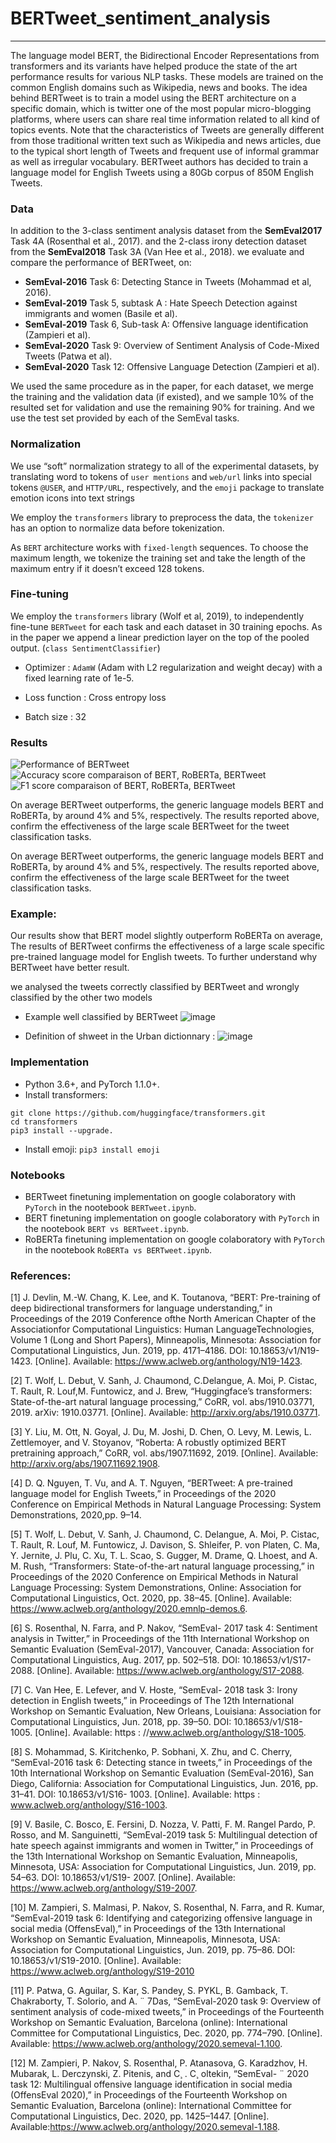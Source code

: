 # BERTweet_sentiment_analysis
<hr>
The language model BERT, the Bidirectional Encoder Representations from transformers and its variants have helped produce the state of the art performance results for various NLP tasks. 
These models are trained on the common English domains such as Wikipedia, news and books. The idea behind BERTweet is to train a model using the BERT architecture on a specific domain, 
which is twitter one of the most popular micro-blogging platforms, where users can share real time information related to all kind of topics events. 
Note that the characteristics of Tweets are generally different from those traditional written text such as Wikipedia and news articles, due to the typical short length of Tweets and frequent use of informal grammar as well as irregular vocabulary.
BERTweet authors has decided to train a language model for English Tweets using a 80Gb corpus of 850M English Tweets.

### Data 

In addition to the 3-class sentiment analysis dataset
from the **SemEval2017** Task 4A (Rosenthal et al., 2017).
and the 2-class irony detection dataset from the **SemEval2018** Task 3A (Van Hee et al., 2018).
we evaluate and compare the performance of BERTweet,
on:
- **SemEval-2016** Task 6: Detecting Stance in Tweets (Mohammad et al, 2016).
- **SemEval-2019** Task 5, subtask A : Hate Speech Detection against immigrants and women (Basile et al). 
- **SemEval-2019** Task 6, Sub-task A: Offensive language identification (Zampieri et al). 
- **SemEval-2020** Task 9: Overview of Sentiment Analysis of Code-Mixed Tweets (Patwa et al).
- **SemEval-2020** Task 12: Offensive Language Detection (Zampieri et al).

We used the same procedure as in the paper, for each
dataset, we merge the training and the validation data
(if existed), and we sample 10% of the resulted set for
validation and use the remaining 90% for training. And
we use the test set provided by each of the SemEval
tasks.

### Normalization 

We use “soft” normalization strategy to all of the
experimental datasets, by translating word to tokens of
`user mentions` and `web/url` links into special tokens
`@USER`, and `HTTP/URL`, respectively, and the `emoji`
package to translate emotion icons into text strings

We employ the `transformers` library to preprocess the
data, the `tokenizer` has an option to normalize data before
tokenization.

As `BERT` architecture works with `fixed-length`
sequences. To choose the maximum length, we tokenize
the training set and take the length of the maximum
entry if it doesn’t exceed 128 tokens.

### Fine-tuning

We employ the `transformers` library (Wolf et al,
2019), to independently fine-tune `BERTweet` for each
task and each dataset in 30 training epochs. As in the
paper we append a linear prediction layer on the top of
the pooled output. (`class SentimentClassifier`)

- Optimizer : `AdamW` (Adam with L2 regularization
and weight decay) with a fixed learning rate of 1e-5.

- Loss function : Cross entropy loss

- Batch size : 32

### Results 

![Performance of BERTweet](https://user-images.githubusercontent.com/56854458/116765121-04bd6e00-aa24-11eb-9612-b8235ef8698e.png)
![Accuracy score comparaison of BERT, RoBERTa, BERTweet](https://user-images.githubusercontent.com/56854458/116765800-603d2b00-aa27-11eb-8058-fd81b4e65af5.png)
![F1 score comparaison of BERT, RoBERTa, BERTweet](https://user-images.githubusercontent.com/56854458/116765842-91b5f680-aa27-11eb-9c5f-6c2ad2698f0c.png)

On average BERTweet outperforms, the generic language models BERT and RoBERTa, by around 4% and
5%, respectively. The results reported above, confirm the
effectiveness of the large scale BERTweet for the tweet
classification tasks.

On average BERTweet outperforms, the generic language models BERT and RoBERTa, by around 4% and 5%, respectively. The results reported above, confirm the effectiveness of the large scale BERTweet for the tweet
classification tasks.

### Example:

Our results show that BERT model slightly outperform
RoBERTa on average, The results of BERTweet confirms
the effectiveness of a large scale specific pre-trained
language model for English tweets. To further understand
why BERTweet have better result.

we analysed the tweets correctly classified by BERTweet
and wrongly classified by the other two models

- Example well classified by BERTweet
![image](https://user-images.githubusercontent.com/56854458/116765945-3a645600-aa28-11eb-8192-63471f63f062.png)

- Definition of shweet in the Urban dictionnary :
![image](https://user-images.githubusercontent.com/56854458/116765971-58ca5180-aa28-11eb-92a8-b8aba38e2348.png)

### Implementation

- Python 3.6+, and PyTorch 1.1.0+.
- Install transformers: 
```
git clone https://github.com/huggingface/transformers.git
cd transformers
pip3 install --upgrade.
```
- Install emoji: `pip3 install emoji`

### Notebooks
- BERTweet finetuning implementation on google colaboratory with `PyTorch` in the nootebook `BERTweet.ipynb`.
- BERT finetuning implementation on google colaboratory with `PyTorch` in the nootebook `BERT vs BERTweet.ipynb`.
- RoBERTa finetuning implementation on google colaboratory with `PyTorch` in the nootebook `RoBERTa vs BERTweet.ipynb`.

###
### References:

[1] J. Devlin, M.-W. Chang, K. Lee, and K.
Toutanova, “BERT: Pre-training of deep bidirectional transformers for language understanding,” in Proceedings of the 2019 Conference ofthe North American Chapter of the Associationfor Computational Linguistics: Human LanguageTechnologies, Volume 1 (Long and Short Papers), Minneapolis, Minnesota: Association for Computational Linguistics, Jun. 2019, pp. 4171–4186. DOI: 10.18653/v1/N19-1423. [Online]. Available: https://www.aclweb.org/anthology/N19-1423.

[2] T. Wolf, L. Debut, V. Sanh, J. Chaumond, C.Delangue, A. Moi, P. Cistac, T. Rault, R. Louf,M. Funtowicz, and J. Brew, “Huggingface’s transformers: State-of-the-art natural language processing,” CoRR, vol. abs/1910.03771, 2019. arXiv: 1910.03771. [Online]. Available: http://arxiv.org/abs/1910.03771.

[3] Y. Liu, M. Ott, N. Goyal, J. Du, M. Joshi, D. Chen,
O. Levy, M. Lewis, L. Zettlemoyer, and V. Stoyanov, “Roberta: A robustly optimized BERT pretraining approach,” CoRR, vol. abs/1907.11692,
2019. [Online]. Available: http://arxiv.org/abs/1907.11692.1908.

[4] D. Q. Nguyen, T. Vu, and A. T. Nguyen,
“BERTweet: A pre-trained language model for
English Tweets,” in Proceedings of the 2020 Conference on Empirical Methods in Natural Language Processing: System Demonstrations, 2020,pp. 9–14.

[5] T. Wolf, L. Debut, V. Sanh, J. Chaumond, C.
Delangue, A. Moi, P. Cistac, T. Rault, R. Louf, M.
Funtowicz, J. Davison, S. Shleifer, P. von Platen,
C. Ma, Y. Jernite, J. Plu, C. Xu, T. L. Scao,
S. Gugger, M. Drame, Q. Lhoest, and A. M. Rush, “Transformers: State-of-the-art natural language processing,” in Proceedings of the 2020 Conference on Empirical Methods in Natural Language Processing: System Demonstrations, Online: Association for Computational Linguistics, Oct. 2020, pp. 38–45. [Online]. Available: https://www.aclweb.org/anthology/2020.emnlp-demos.6.

[6] S. Rosenthal, N. Farra, and P. Nakov, “SemEval-
2017 task 4: Sentiment analysis in Twitter,” in
Proceedings of the 11th International Workshop
on Semantic Evaluation (SemEval-2017), Vancouver, Canada: Association for Computational Linguistics, Aug. 2017, pp. 502–518. DOI: 10.18653/v1/S17- 2088. [Online]. Available: https://www.aclweb.org/anthology/S17-2088.

[7] C. Van Hee, E. Lefever, and V. Hoste, “SemEval-
2018 task 3: Irony detection in English tweets,” in
Proceedings of The 12th International Workshop
on Semantic Evaluation, New Orleans, Louisiana:
Association for Computational Linguistics, Jun.
2018, pp. 39–50. DOI: 10.18653/v1/S18- 1005.
[Online]. Available: https : //www.aclweb.org/anthology/S18-1005.

[8] S. Mohammad, S. Kiritchenko, P. Sobhani, X.
Zhu, and C. Cherry, “SemEval-2016 task 6: Detecting stance in tweets,” in Proceedings of the
10th International Workshop on Semantic Evaluation (SemEval-2016), San Diego, California:
Association for Computational Linguistics, Jun.
2016, pp. 31–41. DOI: 10.18653/v1/S16- 1003.
[Online]. Available: https : www.aclweb.org/anthology/S16-1003.

[9] V. Basile, C. Bosco, E. Fersini, D. Nozza, V. Patti,
F. M. Rangel Pardo, P. Rosso, and M. Sanguinetti,
“SemEval-2019 task 5: Multilingual detection of
hate speech against immigrants and women in
Twitter,” in Proceedings of the 13th International
Workshop on Semantic Evaluation, Minneapolis,
Minnesota, USA: Association for Computational
Linguistics, Jun. 2019, pp. 54–63. DOI: 10.18653/v1/S19- 2007. 
[Online]. Available: https://www.aclweb.org/anthology/S19-2007.

[10] M. Zampieri, S. Malmasi, P. Nakov, S. Rosenthal,
N. Farra, and R. Kumar, “SemEval-2019 task 6:
Identifying and categorizing offensive language
in social media (OffensEval),” in Proceedings
of the 13th International Workshop on Semantic
Evaluation, Minneapolis, Minnesota, USA: Association for Computational Linguistics, Jun. 2019,
pp. 75–86. DOI: 10.18653/v1/S19-2010. [Online].
Available: https://www.aclweb.org/anthology/S19-2010


[11] P. Patwa, G. Aguilar, S. Kar, S. Pandey, S. PYKL,
B. Gamback, T. Chakraborty, T. Solorio, and A. ¨
7Das, “SemEval-2020 task 9: Overview of sentiment analysis of code-mixed tweets,” in Proceedings of the Fourteenth Workshop on Semantic Evaluation, Barcelona (online): International
Committee for Computational Linguistics, Dec.
2020, pp. 774–790. [Online]. Available: https://www.aclweb.org/anthology/2020.semeval-1.100.

[12] M. Zampieri, P. Nakov, S. Rosenthal, P.
Atanasova, G. Karadzhov, H. Mubarak, L. Derczynski, Z. Pitenis, and C¸ . C¸ oltekin, “SemEval- ¨
2020 task 12: Multilingual offensive language
identification in social media (OffensEval 2020),”
in Proceedings of the Fourteenth Workshop on
Semantic Evaluation, Barcelona (online): International Committee for Computational Linguistics,
Dec. 2020, pp. 1425–1447. [Online]. Available:https://www.aclweb.org/anthology/2020.semeval-1.188.









